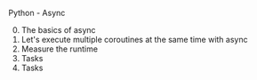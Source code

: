 Python - Async

0. The basics of async 
1. Let's execute multiple coroutines at the same time with async 
2. Measure the runtime 
3. Tasks
4. Tasks
